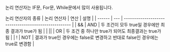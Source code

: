 논리 연산자는 IF문, For문, While문에서 많이 사용됩니다.

논리 연산자의 종류
| 논리 연산자 | 연산                                                   | 설명 |
| ------ | --- | ---------------------------------------------------- |
| &&           | AND    | 두 조건이 모두 true일 경우에만 최종 결과가 true가 됨                                                                       |
| ||           | OR     | 두 조건 중 하나만 true가 되어도 최종결과는 true가 됨                                                                       |
| !            | NOT    | 결과가 true인 경우에는 false로 변경하고 반대로 false인 경우에는 true로 변경함                                                     |